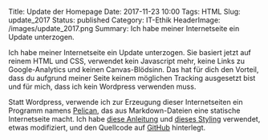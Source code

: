 Title: Update der Homepage
Date: 2017-11-23 10:00
Tags: HTML
Slug: update_2017
Status: published
Category: IT-Ethik
HeaderImage: /images/update_2017.png
Summary: Ich habe meiner Internetseite ein Update unterzogen.

Ich habe meiner Internetseite ein Update unterzogen. Sie basiert jetzt auf reinem HTML und CSS, verwendet kein Javascript mehr, keine Links zu Google-Analytics und keinen Canvas-Blödsinn. Das hat für dich den Vorteil, dass du aufgrund meiner Seite keinem möglichen Tracking ausgesetzt bist und für mich, dass ich kein Wordpress verwenden muss.

Statt Wordpress, verwende ich zur Erzeugung dieser Internetseiten ein Programm namens [Pelican](http://getpelican.com/), das aus Markdown-Dateien eine statische Internetseite macht. Ich habe [diese Anleitung](http://mathamy.com/migrating-to-github-pages-using-pelican.html) und [dieses Styling](https://github.com/art1fa/minimalX) verwendet, etwas modifiziert, und den Quellcode auf [GitHub]() hinterlegt.

